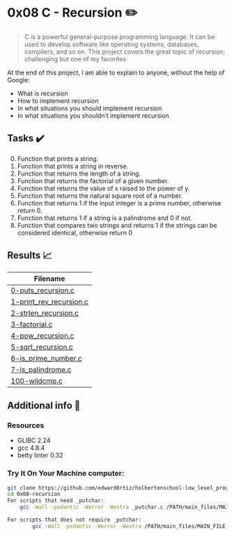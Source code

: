 # 0x08 C - Recursion :pencil2:

> C is a powerful general-purpose programming language. It can be used to develop software like operating systems, databases, compilers, and so on. This project covers the great topic of recursion; challenging but one of my favorites

  At the end of this project, I am able to explain to anyone, without the help of Google:

* What is recursion
* How to implement recursion
* In what situations you should implement recursion
* In what situations you shouldn’t implement recursion
  
## Tasks :heavy_check_mark:

0. Function that prints a string.
1. Function that prints a string in reverse.
2. Function that returns the length of a string.
3. Function that returns the factorial of a given number.
4. Function that returns the value of x raised to the power of y.
5. Function that returns the natural square root of a number.
6. Function that returns 1 if the input integer is a prime number, otherwise return 0.
7. Function that returns 1 if a string is a palindrome and 0 if not.
8. Function that compares two strings and returns 1 if the strings can be considered identical, otherwise return 0

## Results :chart_with_upwards_trend:

| Filename |
| ------ |
| [0-puts_recursion.c](https://github.com/edward0rtiz/holbertonschool-low_level_programming/blob/master/0x08-recursion/0-puts_recursion.c)|
| [1-print_rev_recursion.c](https://github.com/edward0rtiz/holbertonschool-low_level_programming/blob/master/0x08-recursion/1-print_rev_recursion.c)|
| [2-strlen_recursion.c](https://github.com/edward0rtiz/holbertonschool-low_level_programming/blob/master/0x08-recursion/2-strlen_recursion.c)|
| [3-factorial.c](https://github.com/edward0rtiz/holbertonschool-low_level_programming/blob/master/0x08-recursion/3-factorial.c)|
| [4-pow_recursion.c](https://github.com/edward0rtiz/holbertonschool-low_level_programming/blob/master/0x08-recursion/4-pow_recursion.c)|
| [5-sqrt_recursion.c](https://github.com/edward0rtiz/holbertonschool-low_level_programming/blob/master/0x08-recursion/5-sqrt_recursion.c)|
| [6-is_prime_number.c](https://github.com/edward0rtiz/holbertonschool-low_level_programming/blob/master/0x08-recursion/6-is_prime_number.c)|
| [7-is_palindrome.c](https://github.com/edward0rtiz/holbertonschool-low_level_programming/blob/master/0x08-recursion/7-is_palindrome.c)|
| [100-wildcmp.c](https://github.com/edward0rtiz/holbertonschool-low_level_programming/blob/master/0x08-recursion/100-wildcmp.c)|

## Additional info :construction:
### Resources

- GLIBC 2.24
- gcc 4.8.4
- betty linter 0.32


### Try It On Your Machine computer:	
```bash
git clone https://github.com/edward0rtiz/holbertonschool-low_level_programming.git
cd 0x08-recursion
For scripts that need _putchar:
    gcc -Wall -pedantic -Werror -Wextra _putchar.c /PATH/main_files/MAIN_FILE.c FILENAME.c -o NEW_FILENAME

For scripts that does not require _putchar:
        gcc -Wall -pedantic -Werror -Wextra /PATH/main_files/MAIN_FILE.c FILENAME.c -o NEW_FILENAME
```


